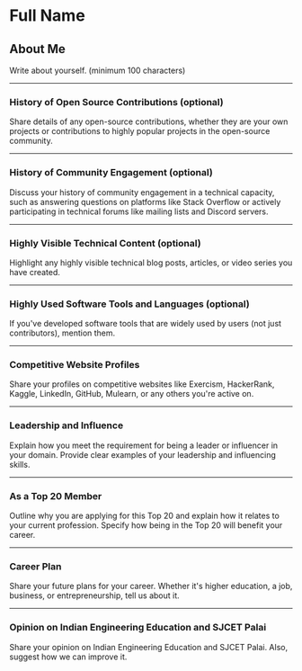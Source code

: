 # Full Name

## About Me

Write about yourself. (minimum 100 characters)

---

### History of Open Source Contributions (optional)

Share details of any open-source contributions, whether they are your own projects or contributions to highly popular projects in the open-source community.

---

### History of Community Engagement (optional)

Discuss your history of community engagement in a technical capacity, such as answering questions on platforms like Stack Overflow or actively participating in technical forums like mailing lists and Discord servers.

---

### Highly Visible Technical Content (optional)

Highlight any highly visible technical blog posts, articles, or video series you have created.

---

### Highly Used Software Tools and Languages (optional)

If you've developed software tools that are widely used by users (not just contributors), mention them.

---

### Competitive Website Profiles

Share your profiles on competitive websites like Exercism, HackerRank, Kaggle, LinkedIn, GitHub, Mulearn, or any others you're active on.

---

### Leadership and Influence

Explain how you meet the requirement for being a leader or influencer in your domain. Provide clear examples of your leadership and influencing skills.

---

### As a Top 20 Member

Outline why you are applying for this Top 20 and explain how it relates to your current profession. Specify how being in the Top 20 will benefit your career.

---

### Career Plan

Share your future plans for your career. Whether it's higher education, a job, business, or entrepreneurship, tell us about it.

---

### Opinion on Indian Engineering Education and SJCET Palai

Share your opinion on Indian Engineering Education and SJCET Palai. Also, suggest how we can improve it.
